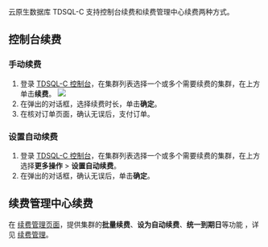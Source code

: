 
云原生数据库 TDSQL-C 支持控制台续费和续费管理中心续费两种方式。

## 控制台续费
### 手动续费
1. 登录 [TDSQL-C 控制台](https://console.cloud.tencent.com/cynosdb)，在集群列表选择一个或多个需要续费的集群，在上方单击**续费**。
![](https://main.qcloudimg.com/raw/7ad04785bb1326811f87221b6c5c5c75.png)
2. 在弹出的对话框，选择续费时长，单击**确定**。
3. 在核对订单页面，确认无误后，支付订单。

### 设置自动续费
1. 登录 [TDSQL-C 控制台](https://console.cloud.tencent.com/cynosdb)，在集群列表选择一个或多个需要续费的集群，在上方选择**更多操作** > **设置自动续费**。
2. 在弹出的对话框，确认无误后，单击**确定**。

## 续费管理中心续费
在 [续费管理页面](https://console.cloud.tencent.com/account/renewal)，提供集群的**批量续费**、**设为自动续费**、**统一到期日**等功能 ，详见 [续费管理](https://cloud.tencent.com/document/product/555/7454)。

